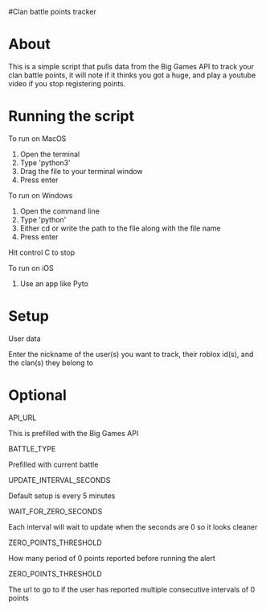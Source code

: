 #Clan battle points tracker

# About
This is a simple script that pulls data from the Big Games API to track your clan battle points, it will note if it thinks you got a huge, and play a youtube video if you stop registering points.



# Running the script

To run on MacOS 
1. Open the terminal
2. Type 'python3'
3. Drag the file to your terminal window
4. Press enter

To run on Windows 
1. Open the command line
2. Type 'python'
3. Either cd or write the path to the file along with the file name
4. Press enter

Hit control C to stop

To run on iOS
1. Use an app like Pyto



# Setup

User data

Enter the nickname of the user(s) you want to track, their roblox id(s), and the clan(s) they belong to



# Optional

API_URL

This is prefilled with the Big Games API

BATTLE_TYPE

Prefilled with current battle

UPDATE_INTERVAL_SECONDS

Default setup is every 5 minutes

WAIT_FOR_ZERO_SECONDS

Each interval will wait to update when the seconds are 0 so it looks cleaner

ZERO_POINTS_THRESHOLD

How many period of 0 points reported before running the alert

ZERO_POINTS_THRESHOLD

The url to go to if the user has reported multiple consecutive intervals of 0 points

